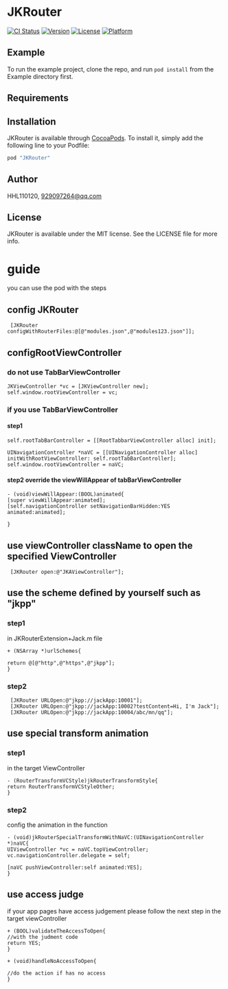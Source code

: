 # JKRouter

[![CI Status](http://img.shields.io/travis/HHL110120/JKRouter.svg?style=flat)](https://travis-ci.org/HHL110120/JKRouter)
[![Version](https://img.shields.io/cocoapods/v/JKRouter.svg?style=flat)](http://cocoapods.org/pods/JKRouter)
[![License](https://img.shields.io/cocoapods/l/JKRouter.svg?style=flat)](http://cocoapods.org/pods/JKRouter)
[![Platform](https://img.shields.io/cocoapods/p/JKRouter.svg?style=flat)](http://cocoapods.org/pods/JKRouter)

## Example

To run the example project, clone the repo, and run `pod install` from the Example directory first.

## Requirements

## Installation

JKRouter is available through [CocoaPods](http://cocoapods.org). To install
it, simply add the following line to your Podfile:

```ruby
pod "JKRouter"
```

## Author

HHL110120, 929097264@qq.com

## License

JKRouter is available under the MIT license. See the LICENSE file for more info.

# guide
you can use the pod with the steps
## config JKRouter
```
 [JKRouter configWithRouterFiles:@[@"modules.json",@"modules123.json"]];

```
## configRootViewController
### do not use TabBarViewController

```
JKViewController *vc = [JKViewController new];
self.window.rootViewController = vc;
```
### if you use TabBarViewController
#### step1
```
self.rootTabBarController = [[RootTabbarViewController alloc] init];

UINavigationController *naVC = [[UINavigationController alloc] initWithRootViewController: self.rootTabBarController];
self.window.rootViewController = naVC;

```
#### step2  override the viewWillAppear of tabBarViewController
```
- (void)viewWillAppear:(BOOL)animated{
[super viewWillAppear:animated];
[self.navigationController setNavigationBarHidden:YES animated:animated];

}
```

## use viewController className to open the specified ViewController
```
 [JKRouter open:@"JKAViewController"];
```
## use the scheme defined by yourself such as "jkpp"
### step1
in JKRouterExtension+Jack.m  file
```
+ (NSArray *)urlSchemes{

return @[@"http",@"https",@"jkpp"];
}
```
### step2
```
 [JKRouter URLOpen:@"jkpp://jackApp:10001"];
 [JKRouter URLOpen:@"jkpp://jackApp:10002?testContent=Hi, I'm Jack"];
 [JKRouter URLOpen:@"jkpp://jackApp:10004/abc/mn/qq"];
````
## use special transform animation
### step1
in the target ViewController
```
- (RouterTransformVCStyle)jkRouterTransformStyle{
return RouterTransformVCStyleOther;
}
```
### step2
config the animation in  the function
```
- (void)jkRouterSpecialTransformWithNaVC:(UINavigationController *)naVC{
UIViewController *vc = naVC.topViewController;
vc.navigationController.delegate = self;

[naVC pushViewController:self animated:YES];
}

```
## use access judge
if your app pages have access judgement  please follow the next step in the target viewController
```
+ (BOOL)validateTheAccessToOpen{
//with the judment code
return YES;
}

+ (void)handleNoAccessToOpen{

//do the action if has no access
}
```


